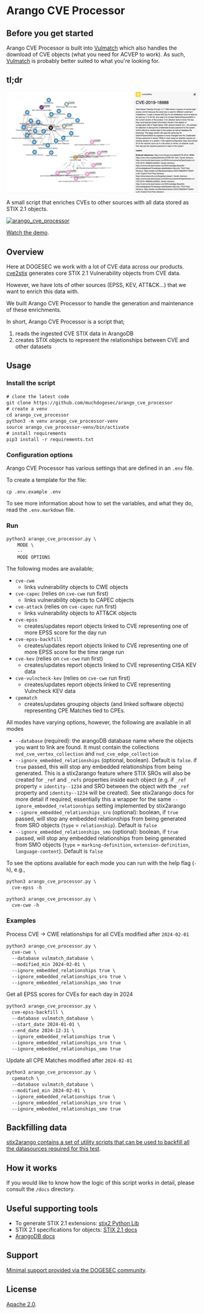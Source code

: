 # Arango CVE Processor

## Before you get started

Arango CVE Processor is built into [Vulmatch](https://github.com/muchdogesec/vulmatch) which also handles the download of CVE objects (what you need for ACVEP to work). As such, [Vulmatch](https://github.com/muchdogesec/vulmatch) is probably better suited to what you're looking for.

## tl;dr

![](docs/arango_cve_processor.png)

A small script that enriches CVEs to other sources with all data stored as STIX 2.1 objects.

[![arango_cve_processor](https://img.youtube.com/vi/J_LbAzoUpd4/0.jpg)](https://www.youtube.com/watch?v=J_LbAzoUpd4)

[Watch the demo](https://www.youtube.com/watch?v=J_LbAzoUpd4).

## Overview

Here at DOGESEC we work with a lot of CVE data across our products. [cve2stix](https://github.com/muchdogesec/cve2stix) generates core STIX 2.1 Vulnerability objects from CVE data.

However, we have lots of other sources (EPSS, KEV, ATT&CK...) that we want to enrich this data with.

We built Arango CVE Processor to handle the generation and maintenance of these enrichments.

In short, Arango CVE Processor is a script that;

1. reads the ingested CVE STIX data in ArangoDB
2. creates STIX objects to represent the relationships between CVE and other datasets

## Usage

### Install the script

```shell
# clone the latest code
git clone https://github.com/muchdogesec/arango_cve_processor
# create a venv
cd arango_cve_processor
python3 -m venv arango_cve_processor-venv
source arango_cve_processor-venv/bin/activate
# install requirements
pip3 install -r requirements.txt
````

### Configuration options

Arango CVE Processor has various settings that are defined in an `.env` file.

To create a template for the file:

```shell
cp .env.example .env
```

To see more information about how to set the variables, and what they do, read the `.env.markdown` file.

### Run

```shell
python3 arango_cve_processor.py \
    MODE \
    --
    MODE OPTIONS
```

The following modes are available;

* `cve-cwe`
  * links vulnerability objects to CWE objects
* `cve-capec` (relies on `cve-cwe` run first)
  * links vulnerability objects to CAPEC objects
* `cve-attack` (relies on `cve-capec` run first)
  * links vulnerability objects to ATT&CK objects
* `cve-epss`
  * creates/updates report objects linked to CVE representing one of more EPSS score for the day run
* `cve-epss-backfill`
  * creates/updates report objects linked to CVE representing one of more EPSS score for the time range run
* `cve-kev` (relies on `cve-cwe` run first)
  * creates/updates report objects linked to CVE representing CISA KEV data
* `cve-vulncheck-kev` (relies on `cve-cwe` run first)
  * creates/updates report objects linked to CVE representing Vulncheck KEV data
* `cpematch`
  * creates/updates grouping objects (and linked software objects) representing CPE Matches tied to CPEs.

All modes have varying options, however, the following are available in all modes

* `--database` (required): the arangoDB database name where the objects you want to link are found. It must contain the collections `nvd_cve_vertex_collection` and `nvd_cve_edge_collection`
* `--ignore_embedded_relationships` (optional, boolean). Default is `false`. if `true` passed, this will stop any embedded relationships from being generated. This is a stix2arango feature where STIX SROs will also be created for `_ref` and `_refs` properties inside each object (e.g. if `_ref` property = `identity--1234` and SRO between the object with the `_ref` property and `identity--1234` will be created). See stix2arango docs for more detail if required, essentially this a wrapper for the same `--ignore_embedded_relationships` setting implemented by stix2arango
* `--ignore_embedded_relationships_sro` (optional): boolean, if `true` passed, will stop any embedded relationships from being generated from SRO objects (`type` = `relationship`). Default is `false`
* `--ignore_embedded_relationships_smo` (optional): boolean, if `true` passed, will stop any embedded relationships from being generated from SMO objects (`type` = `marking-definition`, `extension-definition`, `language-content`). Default is `false`

To see the options available for each mode you can run with the help flag (`-h`), e.g.,

```shell
python3 arango_cve_processor.py \
  cve-epss -h
```

```shell
python3 arango_cve_processor.py \
  cve-cwe -h
```

### Examples

Process CVE -> CWE relationships for all CVEs modified after `2024-02-01`

```shell
python3 arango_cve_processor.py \
  cve-cwe \
  --database vulmatch_database \
  --modified_min 2024-02-01 \
  --ignore_embedded_relationships true \
  --ignore_embedded_relationships_sro true \
  --ignore_embedded_relationships_smo true
```

Get all EPSS scores for CVEs for each day in 2024

```shell
python3 arango_cve_processor.py \
  cve-epss-backfill \
  --database vulmatch_database \
  --start_date 2024-01-01 \
  --end_date 2024-12-31 \
  --ignore_embedded_relationships true \
  --ignore_embedded_relationships_sro true \
  --ignore_embedded_relationships_smo true
```

Update all CPE Matches modified after `2024-02-01`

```shell
python3 arango_cve_processor.py \
  cpematch \
  --database vulmatch_database \
  --modified_min 2024-02-01 \
  --ignore_embedded_relationships true \
  --ignore_embedded_relationships_sro true \
  --ignore_embedded_relationships_smo true
```

## Backfilling data

[stix2arango contains a set of utility scripts that can be used to backfill all the datasources required for this test](https://github.com/muchdogesec/stix2arango/tree/main/utilities).

## How it works

If you would like to know how the logic of this script works in detail, please consult the `/docs` directory.

## Useful supporting tools

* To generate STIX 2.1 extensions: [stix2 Python Lib](https://stix2.readthedocs.io/en/latest/)
* STIX 2.1 specifications for objects: [STIX 2.1 docs](https://docs.oasis-open.org/cti/stix/v2.1/stix-v2.1.html)
* [ArangoDB docs](https://www.arangodb.com/docs/stable/)

## Support

[Minimal support provided via the DOGESEC community](https://community.dogesec.com/).

## License

[Apache 2.0](/LICENSE).